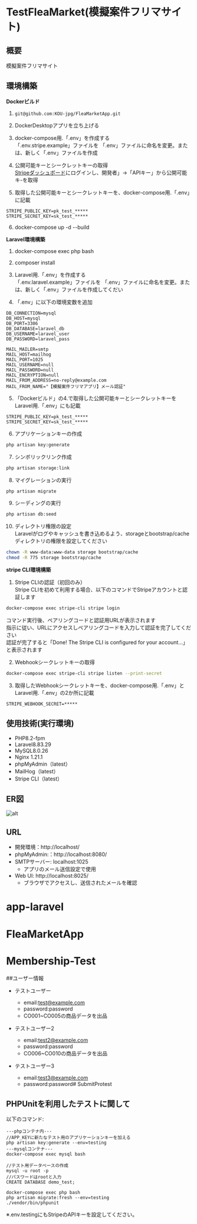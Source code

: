 # TestFleaMarket(模擬案件フリマサイト)

## 概要
模擬案件フリマサイト

## 環境構築
**Dockerビルド**
1. `git@github.com:KOU-jpg/FleaMarketApp.git`
2. DockerDesktopアプリを立ち上げる
3. docker-compose用.「.env」を作成する  
「.env.stripe.example」ファイルを 「.env」ファイルに命名を変更。または、新しく「.env」ファイルを作成

4. 公開可能キーとシークレットキーの取得  
[Stripeダッシュボード](https://dashboard.stripe.com/)にログインし、開発者」→「APIキー」から公開可能キ-を取得

5. 取得した公開可能キーとシークレットキーを、docker-compose用.「.env」に記載
``` text
STRIPE_PUBLIC_KEY=pk_test_*****
STRIPE_SECRET_KEY=sk_test_*****
```
6. docker-compose up -d --build

**Laravel環境構築**

1. docker-compose exec php bash
2. composer install
3. Laravel用.「.env」を作成する  
「.env.laravel.example」ファイルを 「.env」ファイルに命名を変更。または、新しく「.env」ファイルを作成してくだい

4. 「.env」に以下の環境変数を追加
``` text
DB_CONNECTION=mysql
DB_HOST=mysql
DB_PORT=3306
DB_DATABASE=laravel_db
DB_USERNAME=laravel_user
DB_PASSWORD=laravel_pass

MAIL_MAILER=smtp
MAIL_HOST=mailhog
MAIL_PORT=1025
MAIL_USERNAME=null
MAIL_PASSWORD=null
MAIL_ENCRYPTION=null
MAIL_FROM_ADDRESS=no-reply@example.com
MAIL_FROM_NAME="【模擬案件フリマアプリ】メール認証"
```
5. 「Dockerビルド」の4.で取得した公開可能キーとシークレットキーをLaravel用.「.env」にも記載
``` text
STRIPE_PUBLIC_KEY=pk_test_*****
STRIPE_SECRET_KEY=sk_test_*****
```

6. アプリケーションキーの作成
``` bash
php artisan key:generate
```

7. シンボリックリンク作成
``` bash
php artisan storage:link
```

8. マイグレーションの実行
``` bash
php artisan migrate
```

9. シーディングの実行
``` bash
php artisan db:seed
```

10. ディレクトリ権限の設定  
Laravelがログやキャッシュを書き込めるよう、storageとbootstrap/cacheディレクトリの権限を設定してください
``` bash
chown -R www-data:www-data storage bootstrap/cache
chmod -R 775 storage bootstrap/cache
```

**stripe CLI環境構築**
1. Stripe CLIの認証（初回のみ）  
Stripe CLIを初めて利用する場合、以下のコマンドでStripeアカウントと認証します
``` bash
docker-compose exec stripe-cli stripe login
```
コマンド実行後、ペアリングコードと認証用URLが表示されます  
指示に従い、URLにアクセスしペアリングコードを入力して認証を完了してください  
認証が完了すると「Done! The Stripe CLI is configured for your account...」と表示されます

2. Webhookシークレットキーの取得
``` bash
docker-compose exec stripe-cli stripe listen --print-secret
```

3. 取得したWebhookシークレットキーを、docker-compose用.「.env」とLaravel用.「.env」の2か所に記載
``` text
STRIPE_WEBHOOK_SECRET=*****
```


## 使用技術(実行環境)
- PHP8.2-fpm
- Laravel8.83.29
- MySQL8.0.26
- Nginx 1.21.1
- phpMyAdmin（latest）
- MailHog（latest）
- Stripe CLI（latest）

## ER図
![alt](erd.png)

## URL
- 開発環境：http://localhost/
- phpMyAdmin:：http://localhost:8080/
- SMTPサーバー: localhost:1025
    - アプリのメール送信設定で使用
- Web UI: http://localhost:8025/
    - ブラウザでアクセスし、送信されたメールを確認
# app-laravel
# FleaMarketApp
# Membership-Test

##ユーザー情報
- テストユーザー
    - email:test@example.com
    - password:password
    - CO001~CO005の商品データを出品

- テストユーザー2
    - email:test2@example.com
    - password:password
    - CO006~CO010の商品データを出品

- テストユーザー3
    - email:test3@example.com
    - password:password# SubmitProtest


## PHPUnitを利用したテストに関して
以下のコマンド:  
```
---phpコンテナ内---
//APP_KEYに新たなテスト用のアプリケーションキーを加える
php artisan key:generate --env=testing
---mysqlコンテナ---
docker-compose exec mysql bash

//テスト用データベースの作成
mysql -u root -p
//パスワードはrootと入力
CREATE DATABASE demo_test;

docker-compose exec php bash
php artisan migrate:fresh --env=testing
./vendor/bin/phpunit
```
※.env.testingにもStripeのAPIキーを設定してください。  